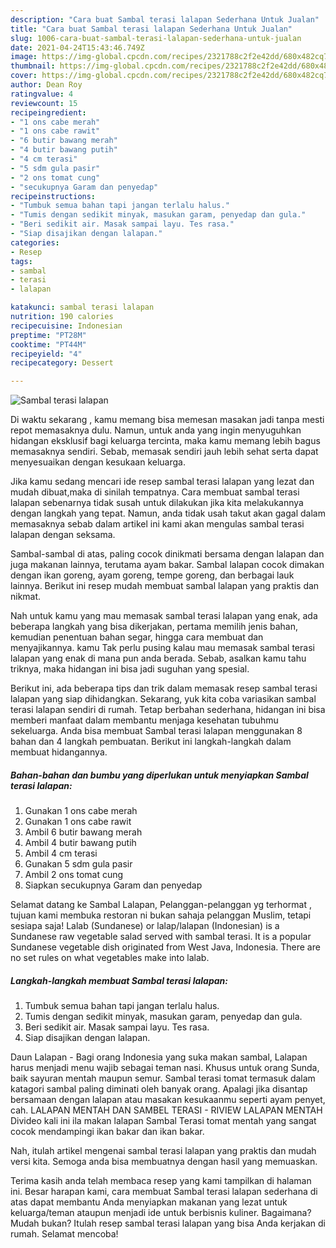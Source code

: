 ```yaml
---
description: "Cara buat Sambal terasi lalapan Sederhana Untuk Jualan"
title: "Cara buat Sambal terasi lalapan Sederhana Untuk Jualan"
slug: 1006-cara-buat-sambal-terasi-lalapan-sederhana-untuk-jualan
date: 2021-04-24T15:43:46.749Z
image: https://img-global.cpcdn.com/recipes/2321788c2f2e42dd/680x482cq70/sambal-terasi-lalapan-foto-resep-utama.jpg
thumbnail: https://img-global.cpcdn.com/recipes/2321788c2f2e42dd/680x482cq70/sambal-terasi-lalapan-foto-resep-utama.jpg
cover: https://img-global.cpcdn.com/recipes/2321788c2f2e42dd/680x482cq70/sambal-terasi-lalapan-foto-resep-utama.jpg
author: Dean Roy
ratingvalue: 4
reviewcount: 15
recipeingredient:
- "1 ons cabe merah"
- "1 ons cabe rawit"
- "6 butir bawang merah"
- "4 butir bawang putih"
- "4 cm terasi"
- "5 sdm gula pasir"
- "2 ons tomat cung"
- "secukupnya Garam dan penyedap"
recipeinstructions:
- "Tumbuk semua bahan tapi jangan terlalu halus."
- "Tumis dengan sedikit minyak, masukan garam, penyedap dan gula."
- "Beri sedikit air. Masak sampai layu. Tes rasa."
- "Siap disajikan dengan lalapan."
categories:
- Resep
tags:
- sambal
- terasi
- lalapan

katakunci: sambal terasi lalapan 
nutrition: 190 calories
recipecuisine: Indonesian
preptime: "PT28M"
cooktime: "PT44M"
recipeyield: "4"
recipecategory: Dessert

---
```



![Sambal terasi lalapan](https://img-global.cpcdn.com/recipes/2321788c2f2e42dd/680x482cq70/sambal-terasi-lalapan-foto-resep-utama.jpg)

Di waktu  sekarang , kamu memang bisa memesan masakan jadi tanpa mesti repot memasaknya dulu. Namun, untuk anda yang ingin menyuguhkan hidangan eksklusif bagi keluarga tercinta, maka kamu memang lebih bagus memasaknya sendiri. Sebab, memasak sendiri jauh lebih sehat serta dapat menyesuaikan dengan kesukaan keluarga.

Jika kamu sedang mencari ide resep sambal terasi lalapan yang lezat dan mudah dibuat,maka di sinilah tempatnya. Cara membuat sambal terasi lalapan  sebenarnya tidak susah untuk dilakukan jika kita melakukannya dengan langkah yang tepat. Namun, anda tidak usah takut akan gagal dalam memasaknya 
sebab dalam artikel ini kami akan mengulas sambal terasi lalapan dengan seksama.  

Sambal-sambal di atas, paling cocok dinikmati bersama dengan lalapan dan juga makanan lainnya, terutama ayam bakar. Sambal lalapan cocok dimakan dengan ikan goreng, ayam goreng, tempe goreng, dan berbagai lauk lainnya. Berikut ini resep mudah membuat sambal lalapan yang praktis dan nikmat.

Nah untuk kamu yang mau memasak sambal terasi lalapan yang enak, ada beberapa langkah yang bisa dikerjakan, pertama memilih jenis bahan, kemudian penentuan bahan segar, hingga cara membuat dan menyajikannya. kamu Tak perlu pusing kalau mau memasak sambal terasi lalapan yang enak di mana pun anda berada. Sebab, asalkan kamu  tahu triknya, maka hidangan ini bisa jadi suguhan yang spesial.

Berikut ini, ada beberapa tips dan trik dalam memasak resep sambal terasi lalapan yang siap dihidangkan. Sekarang, yuk kita coba variasikan sambal terasi lalapan sendiri di rumah. Tetap berbahan sederhana, hidangan ini bisa memberi manfaat dalam membantu menjaga kesehatan tubuhmu sekeluarga. Anda bisa membuat Sambal terasi lalapan menggunakan 8 bahan dan 4 langkah pembuatan. Berikut ini langkah-langkah dalam membuat hidangannya.

<!--inarticleads1-->

##### Bahan-bahan dan bumbu yang diperlukan untuk menyiapkan Sambal terasi lalapan:

1. Gunakan 1 ons cabe merah
1. Gunakan 1 ons cabe rawit
1. Ambil 6 butir bawang merah
1. Ambil 4 butir bawang putih
1. Ambil 4 cm terasi
1. Gunakan 5 sdm gula pasir
1. Ambil 2 ons tomat cung
1. Siapkan secukupnya Garam dan penyedap


Selamat datang ke Sambal Lalapan, Pelanggan-pelanggan yg terhormat , tujuan kami membuka restoran ni bukan sahaja pelanggan Muslim, tetapi sesiapa saja! Lalab (Sundanese) or lalap/lalapan (Indonesian) is a Sundanese raw vegetable salad served with sambal terasi. It is a popular Sundanese vegetable dish originated from West Java, Indonesia. There are no set rules on what vegetables make into lalab. 

<!--inarticleads2-->

##### Langkah-langkah membuat Sambal terasi lalapan:

1. Tumbuk semua bahan tapi jangan terlalu halus.
1. Tumis dengan sedikit minyak, masukan garam, penyedap dan gula.
1. Beri sedikit air. Masak sampai layu. Tes rasa.
1. Siap disajikan dengan lalapan.


Daun Lalapan - Bagi orang Indonesia yang suka makan sambal, Lalapan harus menjadi menu wajib sebagai teman nasi. Khusus untuk orang Sunda, baik sayuran mentah maupun semur. Sambal terasi tomat termasuk dalam katagori sambal paling diminati oleh banyak orang. Apalagi jika disantap bersamaan dengan lalapan atau masakan kesukaanmu seperti ayam penyet, cah. LALAPAN MENTAH DAN SAMBEL TERASI - RIVIEW LALAPAN MENTAH Divideo kali ini ila makan lalapan Sambal Terasi tomat mentah yang sangat cocok mendampingi ikan bakar dan ikan bakar. 

Nah, itulah artikel mengenai  sambal terasi lalapan  yang praktis dan mudah versi kita. Semoga anda bisa membuatnya dengan hasil yang memuaskan. 

Terima kasih anda telah membaca resep yang kami tampilkan di halaman ini. Besar harapan kami, cara membuat  Sambal terasi lalapan sederhana di atas dapat membantu Anda menyiapkan makanan yang lezat untuk keluarga/teman ataupun menjadi ide untuk berbisnis kuliner. Bagaimana? Mudah bukan? Itulah resep sambal terasi lalapan yang bisa Anda kerjakan di rumah. Selamat mencoba!

